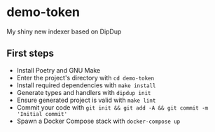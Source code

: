 # demo-token

My shiny new indexer based on DipDup

## First steps

* Install Poetry and GNU Make
* Enter the project's directory with `cd demo-token`
* Install required dependencies with `make install`
* Generate types and handlers with `dipdup init`
* Ensure generated project is valid with `make lint`
* Commit your code with `git init && git add -A && git commit -m 'Initial commit'` 
* Spawn a Docker Compose stack with `docker-compose up`